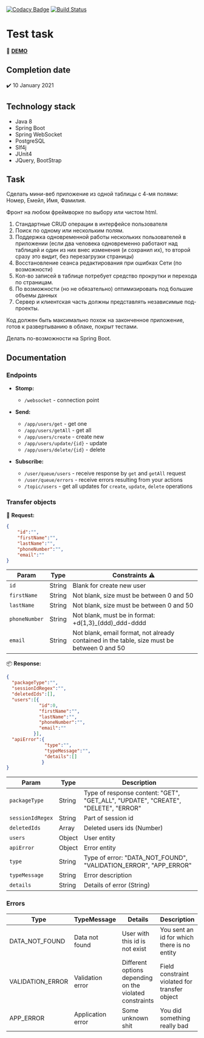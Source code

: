 [![Codacy Badge](https://api.codacy.com/project/badge/Grade/9a72b9652c55429f87a3d0e22ff27474)](https://app.codacy.com/gh/drovocek/userapp?utm_source=github.com&utm_medium=referral&utm_content=drovocek/userapp&utm_campaign=Badge_Grade)
[![Build Status](https://www.travis-ci.com/drovocek/userapp.svg?branch=master)](https://www.travis-ci.com/drovocek/userapp)

# Test task
:link: [**DEMO**](https://websocketuserapp.herokuapp.com/)

## Completion date 
:heavy_check_mark: 10 January 2021

## Technology stack
- Java 8
- Spring Boot
- Spring WebSocket
- PostgreSQL
- Slf4j
- JUnit4
- JQuery, BootStrap

## Task
Сделать мини-веб приложение из одной таблицы с 4-мя полями: Номер, Емейл, Имя, Фамилия.

Фронт на любом фреймворке по выбору или чистом html.

1) Стандартные CRUD операции в интерфейсе пользователя
2) Поиск по одному или нескольким полям.
3) Поддержка одновременной работы нескольких пользователей в приложении
(если два человека одновременно работают над таблицей и один из них внес изменения (и сохранил их), то второй сразу это видит, без перезагрузки страницы)
4) Восстановление сеанса редактирования при ошибках Сети
(по возможности)
5) Кол-во записей в таблице потребует средство прокрутки и перехода по страницам.
6) По возможности (но не обязательно) оптимизировать под большие объемы данных
7) Сервер и клиентская часть должны представлять независимые под-проекты.

Код должен быть максимально похож на законченное приложение, готов к развертыванию в облаке, покрыт тестами.

Делать по-возможности на Spring Boot.

## Documentation

### Endpoints

- **Stomp:**
  - ``` /websocket ``` - connection point

- **Send:**
  - ``` /app/users/get ``` - get one
  - ``` /app/users/getAll ``` - get all
  - ``` /app/users/create ``` - create new 
  - ``` /app/users/update/{id} ``` - update 
  - ``` /app/users/delete/{id} ``` - delete 

- **Subscribe:**
    - ``` /user/queue/users ``` - receive response by ```get``` and ```getAll``` request 
    - ``` /user/queue/errors ``` - receive errors resulting from your actions
    - ``` /topic/users ``` - get all updates for ```create```, ```update```, ```delete``` operations

### Transfer objects
:email: **Request:**
```json
{
    "id":"",
    "firstName":"",
    "lastName":"",
    "phoneNumber":"",
    "email":""
}
```

| Param       | Type   | Constraints :warning:                             |
| ---------- | ------ | ---------------------------------- | 
| `id` | String | Blank for create new user | 
| `firstName` | String | Not blank, size must be between 0 and 50                          | 
| `lastName` | String | Not blank, size must be between 0 and 50 | 
| `phoneNumber` | String | Not blank, must be in format: +d{1,3}_(ddd)_ddd-dddd                          | 
| `email` | String | Not blank, email format, not already contained in the table, size must be between 0 and 50 | 

:package: **Response:**
```json
{
  "packageType":"",
  "sessionIdRegex":"",
  "deletedIds":[],
  "users":[{
            "id":0,
            "firstName":"",
            "lastName":"",
            "phoneNumber":"",
            "email":""
          }],
  "apiError":{
              "type":"",
              "typeMessage":"",
              "details":[]
             }
}
```

| Param       | Type   | Description                             |
| ---------- | ------ | ---------------------------------- | 
| `packageType` | String | Type of response content: "GET", "GET_ALL", "UPDATE", "CREATE", "DELETE", "ERROR" | 
| `sessionIdRegex` | String | Part of session id                         | 
| `deletedIds` | Array | Deleted users ids (Number) | 
| `users` | Object | User entity                         | 
| `apiError` | Object | Error entity | 
| `type` | String | Type of error: "DATA_NOT_FOUND", "VALIDATION_ERROR", "APP_ERROR" |
| `typeMessage` | String | Error description |
| `details` | String | Details of error (String) |

### Errors
| Type                 | TypeMessage    | Details     | Description 
| ------------------- | --------------- | -------------------- | --------------------------- |
| DATA_NOT_FOUND     | Data not found   | User with this id is not exist | You sent an id for which there is no entity                              |
| VALIDATION_ERROR   | Validation error | Different options depending on the violated constraints   | Field constraint violated for transfer object| 
| APP_ERROR         | Application error | Some unknown shit    | You did something really bad |
